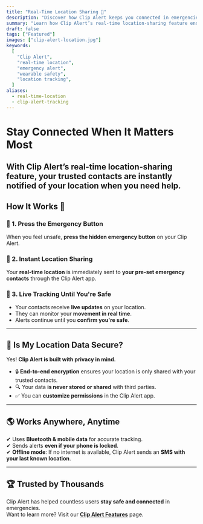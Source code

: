 ```yaml
---
title: "Real-Time Location Sharing 📍"
description: "Discover how Clip Alert keeps you connected in emergencies by instantly sharing your real-time location with trusted contacts."
summary: "Learn how Clip Alert’s real-time location-sharing feature ensures that help is always just a tap away."
draft: false
tags: ["Featured"]
images: ["clip-alert-location.jpg"]
keywords:
  [
    "Clip Alert",
    "real-time location",
    "emergency alert",
    "wearable safety",
    "location tracking",
  ]
aliases:
  - real-time-location
  - clip-alert-tracking
---
```


# Stay Connected When It Matters Most

## With **Clip Alert’s real-time location-sharing feature**, your trusted contacts are instantly notified of your location when you need help.

## How It Works 🚀

### 📌 1. Press the Emergency Button

When you feel unsafe, **press the hidden emergency button** on your Clip Alert.

### 📍 2. Instant Location Sharing

Your **real-time location** is immediately sent to **your pre-set emergency contacts** through the Clip Alert app.

### 📲 3. Live Tracking Until You're Safe

- Your contacts receive **live updates** on your location.
- They can monitor your **movement in real time**.
- Alerts continue until you **confirm you're safe**.

---

## 🔐 Is My Location Data Secure?

Yes! **Clip Alert is built with privacy in mind.**

- 🔒 **End-to-end encryption** ensures your location is only shared with your trusted contacts.
- 🔍 Your data **is never stored or shared** with third parties.
- ✅ You can **customize permissions** in the Clip Alert app.

---

## 🌎 Works Anywhere, Anytime

✔ Uses **Bluetooth & mobile data** for accurate tracking.  
✔ Sends alerts **even if your phone is locked**.  
✔ **Offline mode**: If no internet is available, Clip Alert sends an **SMS with your last known location**.

---

## 🏆 Trusted by Thousands

Clip Alert has helped countless users **stay safe and connected** in emergencies.  
Want to learn more? Visit our **[Clip Alert Features](#)** page.
